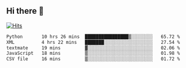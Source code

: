 ## Hi there 👋

<!--
**alihaqberdi/alihaqberdi** is a ✨ _special_ ✨ repository because its `README.md` (this file) appears on your GitHub profile.

Here are some ideas to get you started:

- 🔭 I’m currently working on ...
- 🌱 I’m currently learning ...
- 👯 I’m looking to collaborate on ...
- 🤔 I’m looking for help with ...
- 💬 Ask me about ...
- 📫 How to reach me: ...
- 😄 Pronouns: ...
- ⚡ Fun fact: ...
-->

[![Hits](https://hits.sh/github.com/alihaqberdi.svg)](https://hits.sh/github.com/alihaqberdi/)

<!--START_SECTION:waka-->

```txt
Python       10 hrs 26 mins  ████████████████▒░░░░░░░░   65.72 %
XML          4 hrs 22 mins   ███████░░░░░░░░░░░░░░░░░░   27.54 %
textmate     19 mins         ▓░░░░░░░░░░░░░░░░░░░░░░░░   02.06 %
JavaScript   18 mins         ▒░░░░░░░░░░░░░░░░░░░░░░░░   01.98 %
CSV file     16 mins         ▒░░░░░░░░░░░░░░░░░░░░░░░░   01.72 %
```

<!--END_SECTION:waka-->
